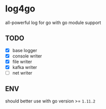 # log4go

all-powerful log for go with go module support

## TODO

- [x] base logger
- [x] console writer
- [x] file writer
- [x] kafka writer
- [ ] net writer

## ENV

should better use with go version >= `1.11.2`
